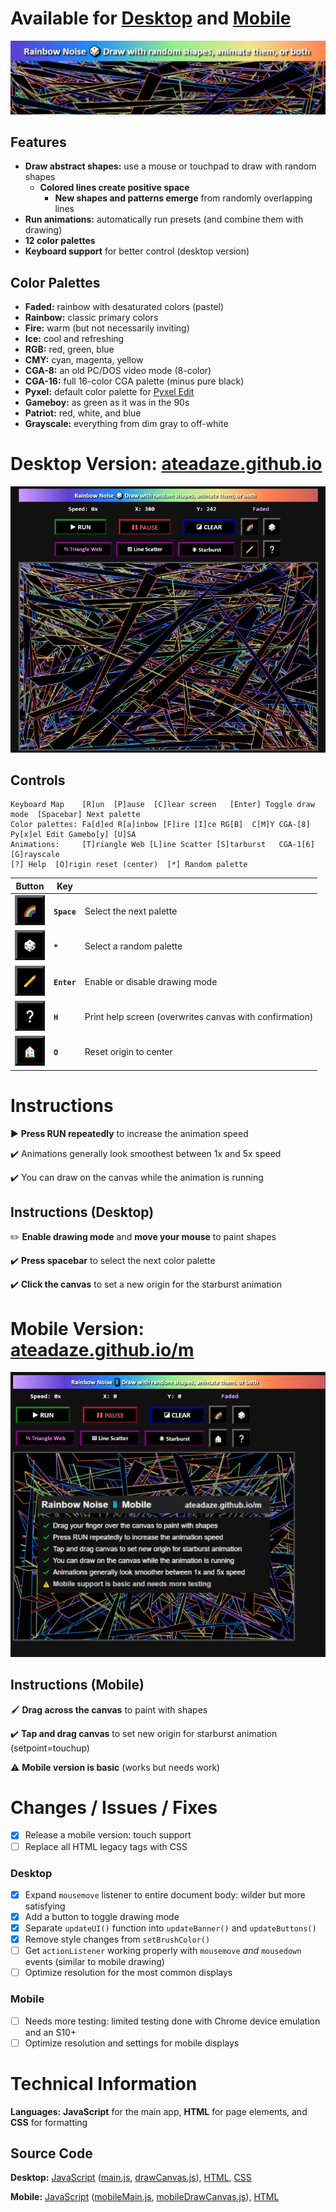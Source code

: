 # Available for [Desktop](https://ateadaze.github.io/) and [Mobile](https://ateadaze.github.io/m/)
![rainbow_noise-repo_banner](/images/rainbow_noise-header.png)

## Features
* **Draw abstract shapes:** use a mouse or touchpad to draw with random shapes
  * **Colored lines create positive space**
    * **New shapes and patterns emerge** from randomly overlapping lines
* **Run animations:** automatically run presets (and combine them with drawing)
* **12 color palettes**
* **Keyboard support** for better control (desktop version)

## Color Palettes
* **Faded:** rainbow with desaturated colors (pastel)
* **Rainbow:** classic primary colors
* **Fire:** warm (but not necessarily inviting)
* **Ice:** cool and refreshing
* **RGB:** red, green, blue
* **CMY:** cyan, magenta, yellow
* **CGA-8:** an old PC/DOS video mode (8-color)
* **CGA-16:** full 16-color CGA palette (minus pure black)
* **Pyxel:** default color palette for [Pyxel Edit](pyxeledit.com)
* **Gameboy:** as green as it was in the 90s
* **Patriot:** red, white, and blue
* **Grayscale:** everything from dim gray to off-white

# Desktop Version: [ateadaze.github.io](https://ateadaze.github.io/)
![screenshot-faded](https://raw.githubusercontent.com/ATeaDaze/ateadaze.github.io/main/images/rainbow_noise-screenshot-1.png)
## Controls
```
Keyboard Map    [R]un  [P]ause  [C]lear screen   [Enter] Toggle draw mode  [Spacebar] Next palette
Color palettes: Fa[d]ed R[a]inbow [F]ire [I]ce RG[B]  C[M]Y CGA-[8] Py[x]el Edit Gamebo[y] [U]SA
Animations:     [T]riangle Web [L]ine Scatter [S]tarburst   CGA-1[6]  [G]rayscale
[?] Help  [O]rigin reset (center)  [*] Random palette
```
Button|Key|&nbsp;
---|---|---|
![Spacebar](/images/palette_button.png)|**`Space`**|Select the next palette
![Random](/images/random_palette_button.png)|**`*`**|Select a random palette
![E](/images/draw_button.png)|**`Enter`**|Enable or disable drawing mode
![H](/images/help_button.png)|**`H`**|Print help screen (overwrites canvas with confirmation)
![O](/images/origin_reset_button.png)|**`O`**|Reset origin to center

# Instructions
▶  **Press RUN repeatedly** to increase the animation speed

✔️ Animations generally look smoothest between 1x and 5x speed

✔️ You can draw on the canvas while the animation is running

## Instructions (Desktop)
✏️ **Enable drawing mode** and **move your mouse** to paint shapes

✔️ **Press spacebar** to select the next color palette

✔️ **Click the canvas** to set a new origin for the starburst animation

# Mobile Version: [ateadaze.github.io/m](https://ateadaze.github.io/m/)
![mobile_screenshot](https://github.com/ATeaDaze/ateadaze.github.io/blob/main/images/rainbow_noise-screenshot-mobile.png)

## Instructions (Mobile)
🖌️ **Drag across the canvas** to paint with shapes

✔️ **Tap and drag canvas** to set new origin for starburst animation (setpoint=touchup)

⚠️ **Mobile version is basic** (works but needs work)

# Changes / Issues / Fixes
* [X] Release a mobile version: touch support
* [ ] Replace all HTML legacy tags with CSS
### Desktop
* [X] Expand `mousemove` listener to entire document body: wilder but more satisfying
* [X] Add a button to toggle drawing mode
* [X] Separate `updateUI()` function into `updateBanner()` and `updateButtons()`
* [X] Remove style changes from `setBrushColor()`
* [ ] Get `actionListener` working properly with `mousemove` *and* `mousedown` events (similar to mobile drawing)
* [ ] Optimize resolution for the most common displays
### Mobile
* [ ] Needs more testing: limited testing done with Chrome device emulation and an S10+
* [ ] Optimize resolution and settings for mobile displays

# Technical Information
**Languages:** **JavaScript** for the main app, **HTML** for page elements, and **CSS** for formatting
## **Source Code**
**Desktop:** [JavaScript](/scripts) ([main.js](/scripts/main.js), [drawCanvas.js](/scripts/drawCanvas.js)), [HTML](index.html), [CSS](/styles/rainbow_noise.css)

**Mobile:** [JavaScript](/m/scripts) ([mobileMain.js](/m/scripts/mobileMain.js), [mobileDrawCanvas.js](/m/scripts/mobileDrawCanvas.js)), [HTML](/m/index.html)
